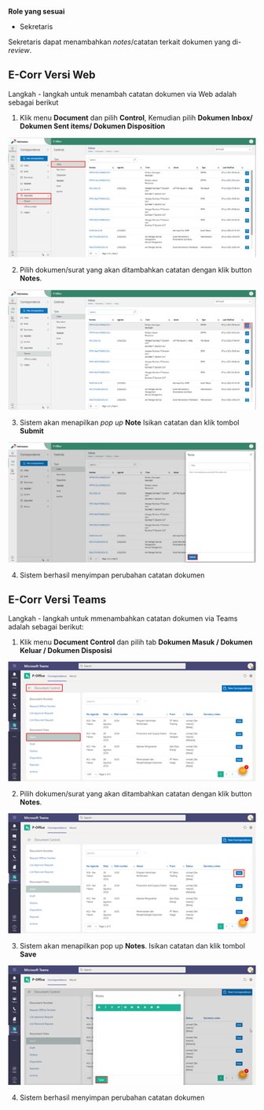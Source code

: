 **Role yang sesuai**

- Sekretaris

Sekretaris dapat menambahkan *notes*/catatan terkait dokumen yang di-*review*. 

## **E-Corr Versi Web**

Langkah - langkah untuk menambah catatan dokumen via Web adalah sebagai berikut

1. Klik menu **Document** dan pilih **Control**, Kemudian pilih **Dokumen Inbox/ Dokumen Sent items/ Dokumen Disposition**

![gambar](DocumentControl/DC_Web/02MM13.png)

2. Pilih dokumen/surat yang akan ditambahkan catatan dengan klik button **Notes**.

![gambar](DocumentControl/DC_Web/02MM14.png)

3. Sistem akan menapilkan _pop up_ **Note** Isikan catatan dan klik tombol **Submit**

![gambar](DocumentControl/DC_Web/02MM15.png)

4. Sistem berhasil menyimpan perubahan catatan dokumen


## **E-Corr Versi Teams**

Langkah - langkah untuk mmenambahkan catatan dokumen via Teams adalah sebagai berikut:

1. Klik menu **Document Control** dan pilih tab **Dokumen Masuk / Dokumen Keluar / Dokumen Disposisi**

![gambar](DocumentControl/DC_Teams/DC14.png)

2. Pilih dokumen/surat yang akan ditambahkan catatan dengan klik button **Notes**.

![gambar](DocumentControl/DC_Teams/DC15.png)

3. Sistem akan menapilkan pop up **Notes**. Isikan catatan dan klik tombol **Save**

![gambar](DocumentControl/DC_Teams/DC16.png)

4. Sistem berhasil menyimpan perubahan catatan dokumen